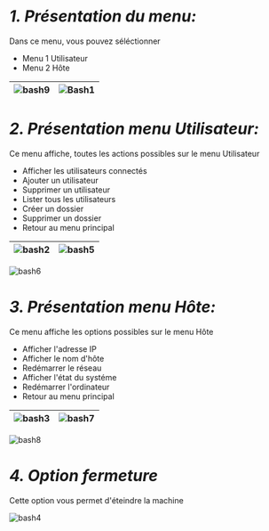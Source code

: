 # ***1. Présentation du menu:***
Dans ce menu, vous pouvez séléctionner 
  - Menu 1 Utilisateur
  - Menu 2 Hôte

![bash9](https://github.com/user-attachments/assets/fe5c9216-e91b-4e4b-aedd-b47f35ec7872) | ![Bash1](https://github.com/user-attachments/assets/926521e4-1751-474f-9c33-1b1255cd1501)
|--------------------|--------------------|

# ***2. Présentation menu Utilisateur:***
Ce menu affiche, toutes les actions possibles sur le menu Utilisateur
  - Afficher les utilisateurs connectés
  - Ajouter un utilisateur
  - Supprimer un utilisateur
  - Lister tous les utilisateurs
  - Créer un dossier
  - Supprimer un dossier
  - Retour au menu principal

![bash2](https://github.com/user-attachments/assets/cdfaf9c6-55aa-4d93-b744-ccc05763bd15) | ![bash5](https://github.com/user-attachments/assets/8cd8650d-5174-46aa-be6b-5d851d2b2550)
|--------------------|--------------------|

![bash6](https://github.com/user-attachments/assets/80630ac2-1db5-4652-8394-297365a4d63c)

# ***3. Présentation menu Hôte:***
Ce menu affiche les options possibles sur le menu Hôte
  - Afficher l'adresse IP
  - Afficher le nom d'hôte
  - Redémarrer le réseau
  - Afficher l'état du systéme
  - Redémarrer l'ordinateur
  - Retour au menu principal

![bash3](https://github.com/user-attachments/assets/551787b1-b57c-4788-bab1-ba650ac21e52) | ![bash7](https://github.com/user-attachments/assets/7432088e-6228-4015-b0fb-1433da247669)
|--------------------|--------------------|

![bash8](https://github.com/user-attachments/assets/6551e73e-88bc-4a6b-b581-805c9e144c00)

# ***4. Option fermeture***
Cette option vous permet d'éteindre la machine

![bash4](https://github.com/user-attachments/assets/e796afc5-09de-4cd5-916a-784453fb6a66)






